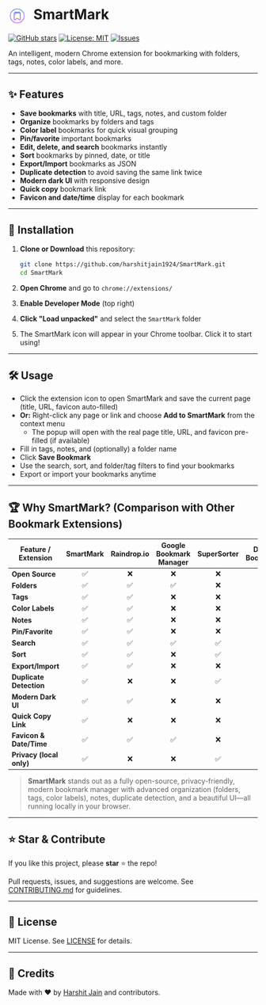 # <img src="icons/bookmark-48.png" alt="SmartMark Logo" width="36" style="vertical-align:middle; margin-right:8px;"> SmartMark
[![GitHub stars](https://img.shields.io/github/stars/harshitjain1924/SmartMark?style=social)](https://github.com/harshitjain1924/SmartMark/stargazers)
[![License: MIT](https://img.shields.io/badge/License-MIT-yellow.svg)](LICENSE)
[![Issues](https://img.shields.io/github/issues/harshitjain1924/SmartMark)](../../issues)

An intelligent, modern Chrome extension for bookmarking with folders, tags, notes, color labels, and more.

---

## ✨ Features

- **Save bookmarks** with title, URL, tags, notes, and custom folder
- **Organize** bookmarks by folders and tags
- **Color label** bookmarks for quick visual grouping
- **Pin/favorite** important bookmarks
- **Edit, delete, and search** bookmarks instantly
- **Sort** bookmarks by pinned, date, or title
- **Export/Import** bookmarks as JSON
- **Duplicate detection** to avoid saving the same link twice
- **Modern dark UI** with responsive design
- **Quick copy** bookmark link
- **Favicon and date/time** display for each bookmark

---

## 🚀 Installation

1. **Clone or Download** this repository:
   ```sh
   git clone https://github.com/harshitjain1924/SmartMark.git
   cd SmartMark
   ```

2. **Open Chrome** and go to `chrome://extensions/`

3. **Enable Developer Mode** (top right)

4. **Click "Load unpacked"** and select the `SmartMark` folder

5. The SmartMark icon will appear in your Chrome toolbar. Click it to start using!

---

## 🛠️ Usage

- Click the extension icon to open SmartMark and save the current page (title, URL, favicon auto-filled)
- **Or:** Right-click any page or link and choose **Add to SmartMark** from the context menu
  - The popup will open with the real page title, URL, and favicon pre-filled (if available)
- Fill in tags, notes, and (optionally) a folder name
- Click **Save Bookmark**
- Use the search, sort, and folder/tag filters to find your bookmarks
- Export or import your bookmarks anytime

---

## 🏆 Why SmartMark? (Comparison with Other Bookmark Extensions)

| Feature / Extension         | SmartMark | Raindrop.io | Google Bookmark Manager | SuperSorter | Dewey Bookmarks |
|----------------------------|:---------:|:-----------:|:----------------------:|:-----------:|:---------------:|
| **Open Source**            |     ✅     |      ❌      |          ❌             |      ❌      |       ❌        |
| **Folders**                |     ✅     |      ✅      |          ✅             |      ❌      |       ❌        |
| **Tags**                   |     ✅     |      ✅      |          ❌             |      ❌      |       ✅        |
| **Color Labels**           |     ✅     |      ✅      |          ❌             |      ❌      |       ❌        |
| **Notes**                  |     ✅     |      ✅      |          ❌             |      ❌      |       ✅        |
| **Pin/Favorite**           |     ✅     |      ✅      |          ❌             |      ❌      |       ❌        |
| **Search**                 |     ✅     |      ✅      |          ✅             |      ✅      |       ✅        |
| **Sort**                   |     ✅     |      ✅      |          ❌             |      ✅      |       ✅        |
| **Export/Import**          |     ✅     |      ✅      |          ❌             |      ❌      |       ✅        |
| **Duplicate Detection**    |     ✅     |      ❌      |          ❌             |      ✅      |       ❌        |
| **Modern Dark UI**         |     ✅     |      ✅      |          ❌             |      ❌      |       ❌        |
| **Quick Copy Link**        |     ✅     |      ❌      |          ❌             |      ❌      |       ❌        |
| **Favicon & Date/Time**    |     ✅     |      ✅      |          ✅             |      ❌      |       ❌        |
| **Privacy (local only)**   |     ✅     |      ❌      |          ❌             |      ✅      |       ✅        |

> **SmartMark** stands out as a fully open-source, privacy-friendly, modern bookmark manager with advanced organization (folders, tags, color labels), notes, duplicate detection, and a beautiful UI—all running locally in your browser.

---

## ⭐ Star & Contribute

If you like this project, please **star** ⭐ the repo!

Pull requests, issues, and suggestions are welcome. See [CONTRIBUTING.md](CONTRIBUTING.md) for guidelines.

---

## 📄 License

MIT License. See [LICENSE](LICENSE) for details.

---

## 🙏 Credits

Made with ❤️ by [Harshit Jain](https://github.com/harshitjain1924) and contributors.
